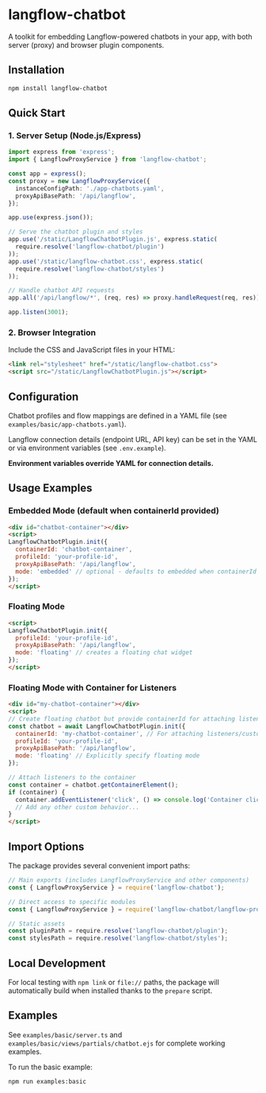 # langflow-chatbot

A toolkit for embedding Langflow-powered chatbots in your app, with both server (proxy) and browser plugin components.

## Installation

```bash
npm install langflow-chatbot
```

## Quick Start

### 1. Server Setup (Node.js/Express)

```typescript
import express from 'express';
import { LangflowProxyService } from 'langflow-chatbot';

const app = express();
const proxy = new LangflowProxyService({
  instanceConfigPath: './app-chatbots.yaml',
  proxyApiBasePath: '/api/langflow',
});

app.use(express.json());

// Serve the chatbot plugin and styles
app.use('/static/LangflowChatbotPlugin.js', express.static(
  require.resolve('langflow-chatbot/plugin')
));
app.use('/static/langflow-chatbot.css', express.static(
  require.resolve('langflow-chatbot/styles')
));

// Handle chatbot API requests
app.all('/api/langflow/*', (req, res) => proxy.handleRequest(req, res));

app.listen(3001);
```

### 2. Browser Integration

Include the CSS and JavaScript files in your HTML:

```html
<link rel="stylesheet" href="/static/langflow-chatbot.css">
<script src="/static/LangflowChatbotPlugin.js"></script>
```

## Configuration

Chatbot profiles and flow mappings are defined in a YAML file (see `examples/basic/app-chatbots.yaml`).

Langflow connection details (endpoint URL, API key) can be set in the YAML or via environment variables (see `.env.example`).

**Environment variables override YAML for connection details.**

## Usage Examples

### Embedded Mode (default when containerId provided)
```html
<div id="chatbot-container"></div>
<script>
LangflowChatbotPlugin.init({
  containerId: 'chatbot-container',
  profileId: 'your-profile-id',
  proxyApiBasePath: '/api/langflow',
  mode: 'embedded' // optional - defaults to embedded when containerId provided
});
</script>
```

### Floating Mode
```html
<script>
LangflowChatbotPlugin.init({
  profileId: 'your-profile-id',
  proxyApiBasePath: '/api/langflow',
  mode: 'floating' // creates a floating chat widget
});
</script>
```

### Floating Mode with Container for Listeners
```html
<div id="my-chatbot-container"></div>
<script>
// Create floating chatbot but provide containerId for attaching listeners
const chatbot = await LangflowChatbotPlugin.init({
  containerId: 'my-chatbot-container', // For attaching listeners/custom behavior
  profileId: 'your-profile-id',
  proxyApiBasePath: '/api/langflow',
  mode: 'floating' // Explicitly specify floating mode
});

// Attach listeners to the container
const container = chatbot.getContainerElement();
if (container) {
  container.addEventListener('click', () => console.log('Container clicked!'));
  // Add any other custom behavior...
}
</script>
```

## Import Options

The package provides several convenient import paths:

```javascript
// Main exports (includes LangflowProxyService and other components)
const { LangflowProxyService } = require('langflow-chatbot');

// Direct access to specific modules
const { LangflowProxyService } = require('langflow-chatbot/langflow-proxy');

// Static assets
const pluginPath = require.resolve('langflow-chatbot/plugin');
const stylesPath = require.resolve('langflow-chatbot/styles');
```

## Local Development

For local testing with `npm link` or `file://` paths, the package will automatically build when installed thanks to the `prepare` script.

## Examples

See `examples/basic/server.ts` and `examples/basic/views/partials/chatbot.ejs` for complete working examples.

To run the basic example:

```bash
npm run examples:basic
```
